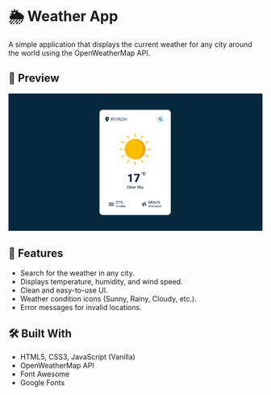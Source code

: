 # 🌦️ Weather App

A simple application that displays the current weather for any city around the world using the OpenWeatherMap API.

## 📸 Preview

![Weather App Screenshot](images/screenshot.png)

## 🚀 Features

- Search for the weather in any city.
- Displays temperature, humidity, and wind speed.
- Clean and easy-to-use UI.
- Weather condition icons (Sunny, Rainy, Cloudy, etc.).
- Error messages for invalid locations.

## 🛠️ Built With

- HTML5, CSS3, JavaScript (Vanilla)
- OpenWeatherMap API
- Font Awesome
- Google Fonts
